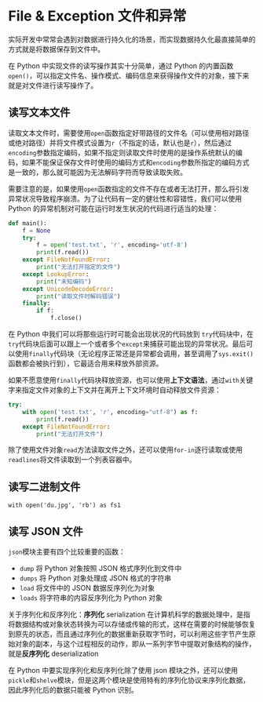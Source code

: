 # File & Exception 文件和异常

实际开发中常常会遇到对数据进行持久化的场景，而实现数据持久化最直接简单的方式就是将数据保存到文件中。

在 Python 中实现文件的读写操作其实十分简单，通过 Python 的内置函数`open()`，可以指定文件名、操作模式、编码信息来获得操作文件的对象，接下来就是对文件进行读写操作了。

## 读写文本文件

读取文本文件时，需要使用`open`函数指定好带路径的文件名（可以使用相对路径或绝对路径）并将文件模式设置为`r`（不指定的话，默认也是`r`），然后通过`encoding`参数指定编码，如果不指定则读取文件时使用的是操作系统默认的编码，如果不能保证保存文件时使用的编码方式和`encoding`参数所指定的编码方式是一致的，那么就可能因为无法解码字符而导致读取失败。

需要注意的是，如果使用`open`函数指定的文件不存在或者无法打开，那么将引发异常状况导致程序崩溃。为了让代码有一定的健壮性和容错性，我们可以使用 Python 的异常机制对可能在运行时发生状况的代码进行适当的处理：
```py
def main():
    f = None
    try:
        f = open('test.txt', 'r', encoding='utf-8')
        print(f.read())
    except FileNotFoundError:
        print("无法打开指定的文件")
    except LookupError:
        print("未知编码")
    except UnicodeDecodeError:
        print("读取文件时解码错误")
    finally:
        if f:
            f.close()
```
在 Python 中我们可以将那些运行时可能会出现状况的代码放到 `try`代码块中，在`try`代码块后面可以跟上一个或者多个`except`来捕获可能出现的异常状况。最后可以使用`finally`代码块（无论程序正常还是异常都会调用，甚至调用了`sys.exit()`函数都会被执行到），它最适合用来释放外部资源。

如果不愿意使用`finally`代码块释放资源，也可以使用**上下文语法**，通过`with`关键字来指定文件对象的上下文并在离开上下文环境时自动释放文件资源：
```py
try:
    with open('test.txt', 'r', encoding="utf-8") as f:
        print(f.read())
    except FileNotFoundError:
        print("无法打开文件")
```

除了使用文件对象`read`方法读取文件之外，还可以使用`for-in`逐行读取或使用`readlines`将文件读取到一个列表容器中。


## 读写二进制文件

`with open('du.jpg', 'rb') as fs1`

## 读写 JSON 文件

`json`模块主要有四个比较重要的函数：
- `dump` 将 Python 对象按照 JSON 格式序列化到文件中
- `dumps` 将 Python 对象处理成 JSON 格式的字符串
- `load` 将文件中的 JSON 数据反序列化为对象
- `loads` 将字符串的内容反序列化为 Python 对象

关于序列化和反序列化：**序列化** serialization 在计算机科学的数据处理中，是指将数据结构或对象状态转换为可以存储或传输的形式，这样在需要的时候能够恢复到原先的状态，而且通过序列化的数据重新获取字节时，可以利用这些字节产生原始对象的副本，与这个过程相反的动作，即从一系列字节中提取对象结构的操作，就是**反序列化** deserialization

在 Python 中要实现序列化和反序列化除了使用 json 模块之外，还可以使用`pickle`和`shelve`模块，但是这两个模块是使用特有的序列化协议来序列化数据，因此序列化后的数据只能被 Python 识别。